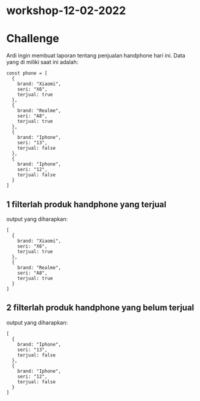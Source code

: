 # workshop-12-02-2022

# Challenge

Ardi ingin membuat laporan tentang penjualan handphone hari ini. Data yang di miliki saat ini adalah:

```
const phone = [
  {
    brand: "Xiaomi",
    seri: "X6",
    terjual: true
  },
  {
    brand: "Realme",
    seri: "A8",
    terjual: true
  },
  {
    brand: "Iphone",
    seri: "13",
    terjual: false
  },
  {
    brand: "Iphone",
    seri: "12",
    terjual: false
  }
]
```

## 1 filterlah produk handphone yang terjual

output yang diharapkan:

```
[
  {
    brand: "Xiaomi",
    seri: "X6",
    terjual: true
  },
  {
    brand: "Realme",
    seri: "A8",
    terjual: true
  }
]
```

## 2 filterlah produk handphone yang belum terjual

output yang diharapkan:

```
[
  {
    brand: "Iphone",
    seri: "13",
    terjual: false
  },
  {
    brand: "Iphone",
    seri: "12",
    terjual: false
  }
]
```